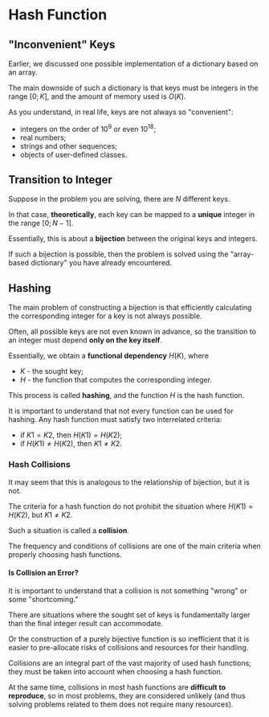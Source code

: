# Hash Function

## "Inconvenient" Keys

Earlier, we discussed one possible implementation of a dictionary based on an array.

The main downside of such a dictionary is that keys must be integers in the range $[0; K]$, and the amount of memory used is $O(K)$.

As you understand, in real life, keys are not always so "convenient":

- integers on the order of $10^9$ or even $10^{18}$;
- real numbers;
- strings and other sequences;
- objects of user-defined classes.

## Transition to Integer

Suppose in the problem you are solving, there are $N$ different keys.

In that case, **theoretically**, each key can be mapped to a **unique** integer in the range $[0; N - 1]$.

Essentially, this is about a **bijection** between the original keys and integers.

If such a bijection is possible, then the problem is solved using the "array-based dictionary" you have already encountered.

## Hashing

The main problem of constructing a bijection is that efficiently calculating the corresponding integer for a key is not always possible.

Often, all possible keys are not even known in advance, so the transition to an integer must depend **only on the key itself**.

Essentially, we obtain a **functional dependency** $H(K)$, where

- $K$ - the sought key;
- $H$ - the function that computes the corresponding integer.

This process is called **hashing**, and the function $H$ is the hash function.

It is important to understand that not every function can be used for hashing. Any hash function must satisfy two interrelated criteria:

- if $K1 = K2$, then $H(K1) = H(K2)$;
- if $H(K1) \ne H(K2)$, then $K1 \ne K2$.

### Hash Collisions

It may seem that this is analogous to the relationship of bijection, but it is not.

The criteria for a hash function do not prohibit the situation where $H(K1) = H(K2)$, but $K1 \ne K2$.

Such a situation is called a **collision**.

The frequency and conditions of collisions are one of the main criteria when properly choosing hash functions.

#### Is Collision an Error?

It is important to understand that a collision is not something "wrong" or some "shortcoming."

There are situations where the sought set of keys is fundamentally larger than the final integer result can accommodate.

Or the construction of a purely bijective function is so inefficient that it is easier to pre-allocate risks of collisions and resources for their handling.

Collisions are an integral part of the vast majority of used hash functions; they must be taken into account when choosing a hash function.

At the same time, collisions in most hash functions are **difficult to reproduce**, so in most problems, they are considered unlikely (and thus solving problems related to them does not require many resources).